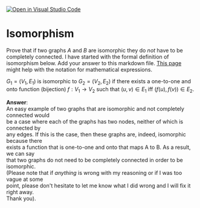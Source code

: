 [![Open in Visual Studio Code](https://classroom.github.com/assets/open-in-vscode-718a45dd9cf7e7f842a935f5ebbe5719a5e09af4491e668f4dbf3b35d5cca122.svg)](https://classroom.github.com/online_ide?assignment_repo_id=12547940&assignment_repo_type=AssignmentRepo)
# Isomorphism

Prove that if two graphs $A$ and $B$ are isomorphic they do *not* have to
be completely connected. I have started with the formal definition of
isomorphism below. Add your answer to this markdown file. [This
page](https://docs.github.com/en/get-started/writing-on-github/working-with-advanced-formatting/writing-mathematical-expressions)
might help with the notation for mathematical expressions.

$G_1=(V_1 , E_1)$ is isomorphic to $G_2 = (V_2, E_2)$ if there exists a
one-to-one and onto function (bijection) $f: V_1 \rightarrow V_2$ such that $(u,v)
\in E_1$ iff $(f(u),f(v)) \in E_2$.

**Answer**:  
An easy example of two graphs that are isomorphic and not completely connected would  
be a case where each of the graphs has two nodes, neither of which is connected by  
any edges. If this is the case, then these graphs are, indeed, isomorphic because there  
exists a function that is one-to-one and onto that maps A to B. As a result, we can say  
that two graphs do not need to be completely connected in order to be isomorphic.  
(Please note that if *anything* is wrong with my reasoning or if I was too vague at some  
point, please don't hesitate to let me know what I did wrong and I will fix it right away.  
Thank you).
